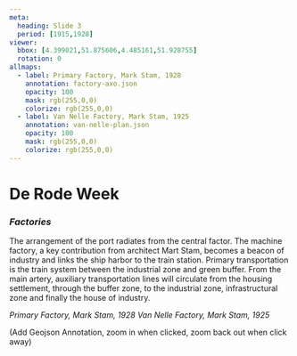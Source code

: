 ```yaml
---
meta:
  heading: Slide 3
  period: [1915,1928]
viewer:
  bbox: [4.399021,51.875606,4.485161,51.928755]
  rotation: 0
allmaps:
  - label: Primary Factory, Mark Stam, 1928
    annotation: factory-axo.json
    opacity: 100
    mask: rgb(255,0,0)
    colorize: rgb(255,0,0)
  - label: Van Nelle Factory, Mark Stam, 1925
    annotation: van-nelle-plan.json
    opacity: 100
    mask: rgb(255,0,0)
    colorize: rgb(255,0,0)
---
```

# **De Rode Week**
### _Factories_

The arrangement of the port radiates from the central factor. The machine factory, a key contribution from architect Mart Stam, becomes a beacon of industry and links the ship harbor to the train station. Primary transportation is the train system between the industrial zone and green buffer. From the main artery, auxiliary transportation lines will circulate from the housing settlement, through the buffer zone, to the industrial zone, infrastructural zone and finally the house of industry.

_Primary Factory, Mark Stam, 1928_
_Van Nelle Factory, Mark Stam, 1925_


(Add Geojson Annotation, zoom in when clicked, zoom back out when click away)
